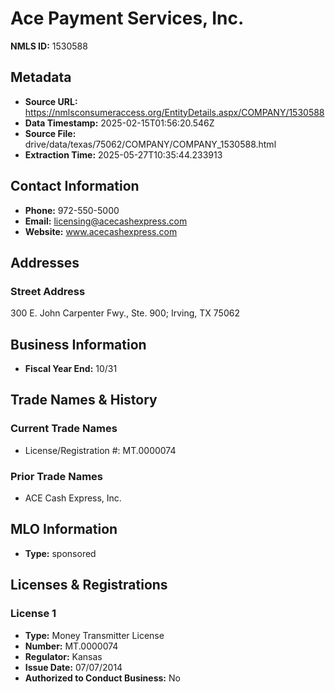 # Ace Payment Services, Inc.

**NMLS ID:** 1530588

## Metadata
- **Source URL:** https://nmlsconsumeraccess.org/EntityDetails.aspx/COMPANY/1530588
- **Data Timestamp:** 2025-02-15T01:56:20.546Z
- **Source File:** drive/data/texas/75062/COMPANY/COMPANY_1530588.html
- **Extraction Time:** 2025-05-27T10:35:44.233913

## Contact Information
- **Phone:** 972-550-5000
- **Email:** licensing@acecashexpress.com
- **Website:** www.acecashexpress.com

## Addresses
### Street Address
300 E. John Carpenter Fwy., Ste. 900; Irving, TX 75062

## Business Information
- **Fiscal Year End:** 10/31

## Trade Names & History
### Current Trade Names
- License/Registration #: MT.0000074

### Prior Trade Names
- ACE Cash Express, Inc.

## MLO Information
- **Type:** sponsored

## Licenses & Registrations

### License 1
- **Type:** Money Transmitter License
- **Number:** MT.0000074
- **Regulator:** Kansas
- **Issue Date:** 07/07/2014
- **Authorized to Conduct Business:** No
